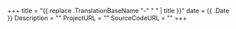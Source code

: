 +++
title = "{{ replace .TranslationBaseName "-" " " | title }}"
date = {{ .Date }}
Description = ""
ProjectURL = ""
SourceCodeURL = ""
+++
